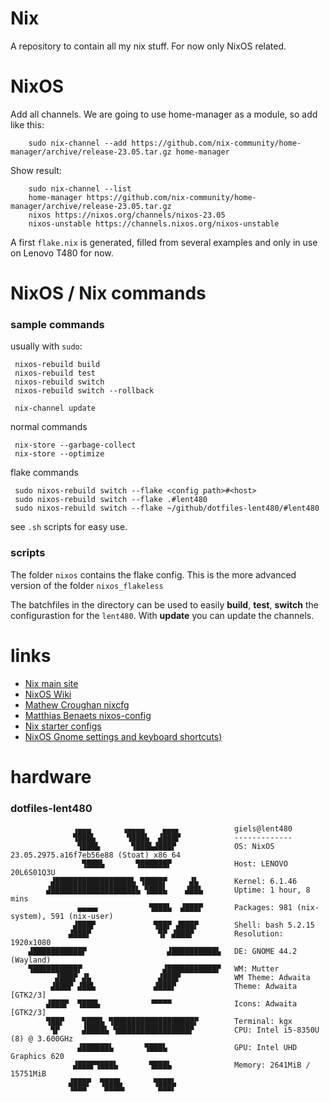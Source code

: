 # Nix

A repository to contain all my nix stuff. For now only NixOS related.
 
# NixOS
Add all channels. We are going to use home-manager as a module, so add like this:

        sudo nix-channel --add https://github.com/nix-community/home-manager/archive/release-23.05.tar.gz home-manager

Show result:

        sudo nix-channel --list
        home-manager https://github.com/nix-community/home-manager/archive/release-23.05.tar.gz
        nixos https://nixos.org/channels/nixos-23.05
        nixos-unstable https://channels.nixos.org/nixos-unstable

A first `flake.nix` is generated, filled from several examples and only in use on Lenovo T480 for now.


# NixOS / Nix commands


### sample commands

usually with `sudo`:

     nixos-rebuild build
     nixos-rebuild test
     nixos-rebuild switch
     nixos-rebuild switch --rollback

     nix-channel update

normal commands

     nix-store --garbage-collect
     nix-store --optimize

flake commands

     sudo nixos-rebuild switch --flake <config path>#<host>
     sudo nixos-rebuild switch --flake .#lent480
     sudo nixos-rebuild switch --flake ~/github/dotfiles-lent480/#lent480

see `.sh` scripts for easy use.

### scripts

The folder `nixos` contains the flake config. This is the more advanced version of the folder `nixos_flakeless`

The batchfiles in the directory can be used to easily **build**, **test**, **switch** the configurastion for the `lent480`.
With **update** you can update the channels.


# links

- [Nix main site](https://nixos.org/)
- [NixOS Wiki](https://nixos.wiki)
- [Mathew Croughan nixcfg](https://github.com/MatthewCroughan/nixcfg)
- [Matthias Benaets nixos-config](https://github.com/MatthiasBenaets/nixos-config/)
- [Nix starter configs](https://github.com/Misterio77/nix-starter-configs)
- [NixOS Gnome settings and keyboard shortcuts)](https://the-empire.systems/nixos-gnome-settings-and-keyboard-shortcuts)

# hardware
### dotfiles-lent480

                  ▗▄▄▄       ▗▄▄▄▄    ▄▄▄▖            giels@lent480 
                  ▜███▙       ▜███▙  ▟███▛            ------------- 
                   ▜███▙       ▜███▙▟███▛             OS: NixOS 23.05.2975.a16f7eb56e88 (Stoat) x86_64 
                    ▜███▙       ▜██████▛              Host: LENOVO 20L6S01Q3U 
             ▟█████████████████▙ ▜████▛     ▟▙        Kernel: 6.1.46 
            ▟███████████████████▙ ▜███▙    ▟██▙       Uptime: 1 hour, 8 mins 
                   ▄▄▄▄▖           ▜███▙  ▟███▛       Packages: 981 (nix-system), 591 (nix-user) 
                  ▟███▛             ▜██▛ ▟███▛        Shell: bash 5.2.15 
                 ▟███▛               ▜▛ ▟███▛         Resolution: 1920x1080 
        ▟███████████▛                  ▟██████████▙   DE: GNOME 44.2 (Wayland) 
        ▜██████████▛                  ▟███████████▛   WM: Mutter 
              ▟███▛ ▟▙               ▟███▛            WM Theme: Adwaita 
             ▟███▛ ▟██▙             ▟███▛             Theme: Adwaita [GTK2/3] 
            ▟███▛  ▜███▙           ▝▀▀▀▀              Icons: Adwaita [GTK2/3] 
            ▜██▛    ▜███▙ ▜██████████████████▛        Terminal: kgx 
             ▜▛     ▟████▙ ▜████████████████▛         CPU: Intel i5-8350U (8) @ 3.600GHz 
                   ▟██████▙       ▜███▙               GPU: Intel UHD Graphics 620 
                  ▟███▛▜███▙       ▜███▙              Memory: 2641MiB / 15751MiB 
                 ▟███▛  ▜███▙       ▜███▙
                 ▝▀▀▀    ▀▀▀▀▘       ▀▀▀▘                                     

